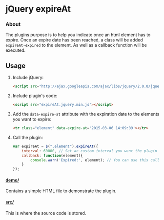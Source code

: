 # jQuery expireAt

### About

The plugins purpose is to help you indicate once an html element has to expire. Once an expire date has been reached, a class will be added `expireAt-expired` to the element. As well as a callback function will be executed. 

## Usage

1. Include jQuery:

	```html
	<script src="http://ajax.googleapis.com/ajax/libs/jquery/2.0.0/jquery.min.js"></script>
	```

2. Include plugin's code:

	```html
	<script src="expireAt.jquery.min.js"></script>
	```

3. Add the `data-expire-at` attribute with the expiration date to the elements you want to expire:

	```html
    <tr class="element" data-expire-at='2015-03-06 14:09:09'></tr>
	```

4. Call the plugin:

	```javascript
    var expireAt = $(".element").expireAt({
		interval: 60000, // Set an custom interval you want the plugin to iterate through the elements. The default is 60 seconds
		callback: function(element){
			console.warn('Expired:', element); // You can use this callback function to handle the expired element
		}
	});
	```

#### [demo/](https://github.com/Kreshnik/expireAt/tree/master)

Contains a simple HTML file to demonstrate the plugin.

#### [src/](https://github.com/Kreshnik/expireAt/tree/master/src)

This is where the source code is stored.